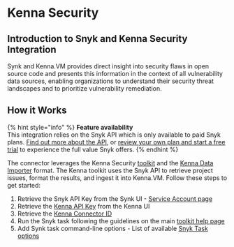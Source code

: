 # Kenna Security

## Introduction to Snyk and Kenna Security Integration

Synk and Kenna.VM provides direct insight into security flaws in open source code and presents this information in the context of all vulnerability data sources, enabling organizations to understand their security threat landscapes and to prioritize vulnerability remediation.

## How it Works

{% hint style="info" %}
**Feature availability**  
This integration relies on the Snyk API which is only available to paid Snyk plans. [Find out more about the API](https://snyk.docs.apiary.io/#), or [review your own plan and start a free trial](https://app.snyk.io/manage/billing) to experience the full value Snyk offers.
{% endhint %}

The connector leverages the Kenna Security [toolkit](https://github.com/KennaPublicSamples/toolkit) and the [Kenna Data Importer](https://help.kennasecurity.com/hc/en-us/articles/360026413111-Kenna-Data-Importer-JSON-Connector-) format. The Kenna toolkit uses the Snyk API to retrieve project issues, format the results, and ingest it into Kenna.VM. Follow these steps to get started:

1. Retrieve the Snyk API Key from the Synk UI - [Service Account page](https://docs.snyk.io/integrations/managing-integrations/service-accounts)
2. Retrieve the [Kenna API Key](https://help.kennasecurity.com/hc/en-us/articles/360029111331-API-Key-Generation-and-Permissions) from the Kenna UI
3. Retrieve the [Kenna Connector ID](https://help.kennasecurity.com/hc/en-us/articles/360026413111-Kenna-Data-Importer-JSON-Connector-)
4. Run the Snyk task following the guidelines on the main [toolkit help page](https://github.com/KennaPublicSamples/toolkit#calling-a-specific-task)
5. Add Synk task command-line options - List of available [Snyk Task options](https://github.com/KennaPublicSamples/toolkit/tree/master/tasks/snyk)



